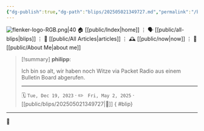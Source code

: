 ```yaml
---
{"dg-publish":true,"dg-path":"blips/202505021349727.md","permalink":"/blips/202505021349727/","title":"philipp on Threads @ 2023-12-19","created":"2023-12-19T00:00:00","updated":"2025-05-02T13:55:22"}
---
```



<div class="transclusion internal-embed is-loaded"><div class="markdown-embed">




![flenker-logo-RGB.png|40](/img/user/attachments/flenker-logo-RGB.png)
🏠 [[public/Index\|home]]  ⋮ 🗣️ [[public/all-blips\|blips]] ⋮  📝 [[public/All Articles\|articles]]  ⋮ 🕰️ [[public/now\|now]] ⋮ 🪪 [[public/About Me\|about me]]


</div></div>


> [!summary] **philipp**:
>
> Ich bin so alt, wir haben noch Witze via Packet Radio aus einem Bulletin Board abgerufen.
> - - -
>
> 🗓️ <code>Tue, Dec 19, 2023</code>  · ✏️ <code> Fri, May 2, 2025</code>  · [[public/blips/202505021349727\|🔗]]
{ #blip}


- - -

 👾
